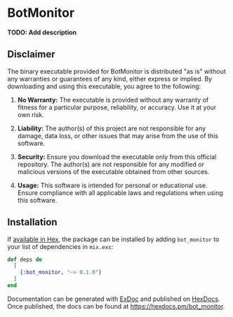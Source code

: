 # BotMonitor

**TODO: Add description**

## Disclaimer
The binary executable provided for BotMonitor is distributed "as is" without any warranties or guarantees of any kind, either express or implied. By downloading and using this executable, you agree to the following:

1. **No Warranty:**
   The executable is provided without any warranty of fitness for a particular purpose, reliability, or accuracy. Use it at your own risk.

2. **Liability:**
   The author(s) of this project are not responsible for any damage, data loss, or other issues that may arise from the use of this software.

3. **Security:**
   Ensure you download the executable only from this official repository. The author(s) are not responsible for any modified or malicious versions of the executable obtained from other sources.

4. **Usage:**
   This software is intended for personal or educational use. Ensure compliance with all applicable laws and regulations when using this software.

## Installation

If [available in Hex](https://hex.pm/docs/publish), the package can be installed
by adding `bot_monitor` to your list of dependencies in `mix.exs`:

```elixir
def deps do
  [
    {:bot_monitor, "~> 0.1.0"}
  ]
end
```

Documentation can be generated with [ExDoc](https://github.com/elixir-lang/ex_doc)
and published on [HexDocs](https://hexdocs.pm). Once published, the docs can
be found at <https://hexdocs.pm/bot_monitor>.


